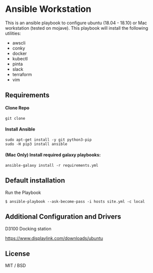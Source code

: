 Ansible Workstation
=======================

This is an ansible playbook to configure ubuntu (18.04 - 18.10) or Mac workstation (tested on mojave).
This playbook will install the following utilities:

  - awscli                                                            
  - conky                                                             
  - docker                                                            
  - kubectl                                                           
  - pinta                                                             
  - slack                                                             
  - terraform                                                         
  - vim                                                               


Requirements
-----------

#### Clone Repo

```
git clone 
```

#### Install Ansible

```
sudo apt-get install -y git python3-pip
sudo -H pip3 install ansible

```

#### (Mac Only) Install required galaxy playbooks:

```
ansible-galaxy install -r requirements.yml
```

Default installation
--------------------

Run the Playbook

```
$ ansible-playbook --ask-become-pass -i hosts site.yml -c local
```

Additional Configuration and Drivers
------------------------------------

D3100 Docking station

https://www.displaylink.com/downloads/ubuntu

License
-------

MIT / BSD
